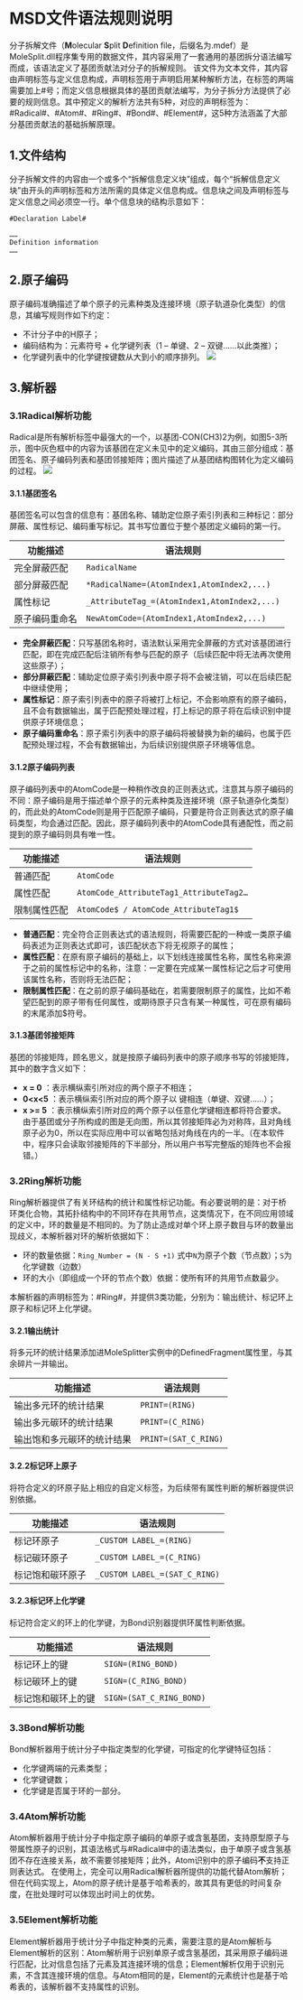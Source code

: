 # MSD文件语法规则说明
分子拆解文件（**M**olecular **S**plit **D**efinition file，后缀名为.mdef）是MoleSplit.dll程序集专用的数据文件，其内容采用了一套通用的基团拆分语法编写而成，该语法定义了基团贡献法对分子的拆解规则。
该文件为文本文件，其内容由声明标签与定义信息构成，声明标签用于声明启用某种解析方法，在标签的两端需要加上#号；而定义信息根据具体的基团贡献法编写，为分子拆分方法提供了必要的规则信息。其中预定义的解析方法共有5种，对应的声明标签为：#Radical#、#Atom#、#Ring#、#Bond#、#Element#，这5种方法涵盖了大部分基团贡献法的基础拆解原理。
## 1.文件结构
分子拆解文件的内容由一个或多个“拆解信息定义块”组成，每个“拆解信息定义块”由开头的声明标签和方法所需的具体定义信息构成。信息块之间及声明标签与定义信息之间必须空一行。单个信息块的结构示意如下：


```
#Declaration Label#

……
Definition information
……
```


## 2.原子编码
原子编码准确描述了单个原子的元素种类及连接环境（原子轨道杂化类型）的信息，其编写规则作如下约定：
- 不计分子中的H原子；
- 编码结构为：元素符号 + 化学键列表（1 – 单键、2 – 双键……以此类推）；
- 化学键列表中的化学键按键数从大到小的顺序排列。
![](/images/AtomicCode.png)

## 3.解析器
### 3.1Radical解析功能
Radical是所有解析标签中最强大的一个，以基团-CON(CH3)2为例，如图5-3所示，图中灰色框中的内容为该基团在定义未见中的定义编码，其由三部分组成：基团签名、原子编码列表和基团邻接矩阵；图片描述了从基团结构图转化为定义编码的过程。
![](/images/RadicalCode.png)

#### 3.1.1基团签名
基团签名可以包含的信息有：基团名称、辅助定位原子索引列表和三种标记：部分屏蔽、属性标记、编码重写标记。其书写位置位于整个基团定义编码的第一行。


|功能描述|语法规则|
|-|-|
|完全屏蔽匹配|`RadicalName`|
|部分屏蔽匹配|`*RadicalName=(AtomIndex1,AtomIndex2,...)`|
|属性标记|`_AttributeTag_=(AtomIndex1,AtomIndex2,...)`|
|原子编码重命名|`NewAtomCode=(AtomIndex1,AtomIndex2,...)`|


- **完全屏蔽匹配**：只写基团名称时，语法默认采用完全屏蔽的方式对该基团进行匹配，即在完成匹配后注销所有参与匹配的原子（后续匹配中将无法再次使用这些原子）；
- **部分屏蔽匹配**：辅助定位原子索引列表中原子将不会被注销，可以在后续匹配中继续使用；
- **属性标记**：原子索引列表中的原子将被打上标记，不会影响原有的原子编码，且不会有数据输出，属于匹配预处理过程，打上标记的原子将在后续识别中提供原子环境信息；
- **原子编码重命名**：原子索引列表中的原子编码将被替换为新的编码，也属于匹配预处理过程，不会有数据输出，为后续识别提供原子环境等信息。

#### 3.1.2原子编码列表
原子编码列表中的AtomCode是一种稍作改良的正则表达式，注意其与原子编码的不同：原子编码是用于描述单个原子的元素种类及连接环境（原子轨道杂化类型）的，而此处的AtomCode则是用于匹配原子编码，只要是符合正则表达式的原子编码类型，均会通过匹配。因此，原子编码列表中的AtomCode具有通配性，而之前提到的原子编码则具有唯一性。


|功能描述|语法规则|
|-|-|
|普通匹配|`AtomCode`|
|属性匹配|`AtomCode_AttributeTag1_AttributeTag2…`|
|限制属性匹配|`AtomCode$ / AtomCode_AttributeTag1$`|


- **普通匹配**：完全符合正则表达式的语法规则，将需要匹配的一种或一类原子编码表述为正则表达式即可，该匹配状态下将无视原子的属性；
- **属性匹配**：在原有原子编码的基础上，以下划线连接属性名称，属性名称来源于之前的属性标记中的名称，注意：一定要在完成某一属性标记之后才可使用该属性名称，否则将无法匹配；
- **限制属性匹配**：在之前的原子编码基础在，若需要限制原子的属性，比如不希望匹配到的原子带有任何属性，或期待原子只含有某一种属性，可在原有编码的末尾添加$符号。

#### 3.1.3基团邻接矩阵
基团的邻接矩阵，顾名思义，就是按原子编码列表中的原子顺序书写的邻接矩阵，其中的数字含义如下：
- **x = 0** ：表示横纵索引所对应的两个原子不相连；
- **0<x<5** ：表示横纵索引所对应的两个原子以 键相连（单键、双键……）；
- **x >= 5** ：表示横纵索引所对应的两个原子以任意化学键相连都将符合要求。
由于基团或分子所构成的图是无向图，所以其邻接矩阵必为对称阵，且对角线原子必为0，所以在实际应用中可以省略包括对角线在内的一半。（在本软件中，程序只会读取邻接矩阵的下半部分，所以用户书写完整版的矩阵也不会报错。）

### 3.2Ring解析功能
Ring解析器提供了有关环结构的统计和属性标记功能。有必要说明的是：对于桥环类化合物，其拓扑结构中的不同环存在共用节点，这类情况下，在不同应用领域的定义中，环的数量是不相同的。为了防止造成对单个环上原子数目与环的数量出现歧义，本解析器对环的解析依据如下：
- 环的数量依据：`Ring_Number = (N - S +1)`
式中`N`为原子个数（节点数）；`S`为化学键数（边数）
- 环的大小（即组成一个环的节点个数）依据：使所有环的共用节点数最少。

本解析器的声明标签为：#Ring#，并提供3类功能，分别为：输出统计、标记环上原子和标记环上化学键。
#### 3.2.1输出统计
将多元环的统计结果添加进MoleSplitter实例中的DefinedFragment属性里，与其余碎片一并输出。


|功能描述|语法规则|
|-|-|
|输出多元环的统计结果|`PRINT=(RING)`|
|输出多元碳环的统计结果|`PRINT=(C_RING)`|
|输出饱和多元碳环的统计结果|`PRINT=(SAT_C_RING)`|


#### 3.2.2标记环上原子
将符合定义的环原子贴上相应的自定义标签，为后续带有属性判断的解析器提供识别依据。


|功能描述|语法规则|
|-|-|
|标记环原子|`_CUSTOM LABEL_=(RING)`|
|标记碳环原子|`_CUSTOM LABEL_=(C_RING)`|
|标记饱和碳环原子|`_CUSTOM LABEL_=(SAT_C_RING)`|


#### 3.2.3标记环上化学键
标记符合定义的环上的化学键，为Bond识别器提供环属性判断依据。


|功能描述|语法规则|
|-|-|
|标记环上的键|`SIGN=(RING_BOND)`|
|标记碳环上的键|`SIGN=(C_RING_BOND)`|
|标记饱和碳环上的键|`SIGN=(SAT_C_RING_BOND)`|


### 3.3Bond解析功能
Bond解析器用于统计分子中指定类型的化学键，可指定的化学键特征包括：
- 化学键两端的元素类型；
- 化学键键数；
- 化学键是否属于环的一部分。

### 3.4Atom解析功能
Atom解析器用于统计分子中指定原子编码的单原子或含氢基团，支持原型原子与带属性原子的识别，其语法格式与#Radical#中的语法类似，由于单原子或含氢基团不存在连接关系，故不需要邻接矩阵；此外，Atom识别中的原子编码**不**支持正则表达式。
在使用上，完全可以用Radical解析器所提供的功能代替Atom解析；但在代码实现上，Atom的原子统计是基于哈希表的，故其具有更低的时间复杂度，在批处理时可以体现出时间上的优势。

### 3.5Element解析功能
Element解析器用于统计分子中指定种类的元素，需要注意的是Atom解析与Element解析的区别：Atom解析用于识别单原子或含氢基团，其采用原子编码进行匹配，比对信息包括了元素及其连接环境的信息；Element解析仅用于识别元素，不含其连接环境的信息。与Atom相同的是，Element的元素统计也是基于哈希表的，该解析器不支持属性的识别。
